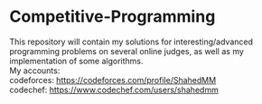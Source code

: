 # Competitive-Programming
This repository will contain my solutions for interesting/advanced programming problems on several online judges, as well as my implementation of some algorithms. </br>
My accounts:  \
codeforces: https://codeforces.com/profile/ShahedMM \
codechef: https://www.codechef.com/users/shahedmm 
